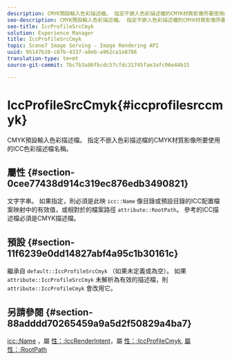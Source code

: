 ```yaml
---
description: CMYK預設輸入色彩描述檔。 指定不嵌入色彩描述檔的CMYK材質影像所要使用的ICC色彩描述檔名稱。
seo-description: CMYK預設輸入色彩描述檔。 指定不嵌入色彩描述檔的CMYK材質影像所要使用的ICC色彩描述檔名稱。
seo-title: IccProfileSrcCmyk
solution: Experience Manager
title: IccProfileSrcCmyk
topic: Scene7 Image Serving - Image Rendering API
uuid: 95147b28-c87b-4337-a0eb-a962ca1e8786
translation-type: tm+mt
source-git-commit: 7bc7b3a86fbcdc57cfdc31745fae3afc06e44b15

---
```



# IccProfileSrcCmyk{#iccprofilesrccmyk}

CMYK預設輸入色彩描述檔。 指定不嵌入色彩描述檔的CMYK材質影像所要使用的ICC色彩描述檔名稱。

## 屬性 {#section-0cee77438d914c319ec876edb3490821}

文字字串。 如果指定，則必須是此映 `icc::Name` 像目錄或預設目錄的ICC配置檔案映射中的有效值，或相對於的檔案路徑 `attribute::RootPath`。 參考的ICC描述檔必須是CMYK描述檔。

## 預設 {#section-11f6239e0dd14827abf4a95c1b30161c}

繼承自 `default::IccProfileSrcCmyk` （如果未定義或為空）。 如果 `attribute::IccProfileSrcCmyk` 未解析為有效的描述檔，則 `attribute::IccProfileCmyk` 會改用它。

## 另請參閱 {#section-88adddd70265459a9a5d2f50829a4ba7}

[icc::Name](../../../../../ir-api/material-cat/image-rendering-api-ref/c-ir-material-catalog/c-ir-icc-profile-map-reference/r-ir-name-icc.md#reference-7a293ede360e433782575f8f6a562ac2) ，屬 [性：:IccRenderIntent](../../../../../ir-api/material-cat/image-rendering-api-ref/c-ir-material-catalog/c-ir-attributes-reference/r-ir-iccrenderintent.md#reference-3b80b7a4c25545a593c5076f318b5c40)，屬 [性：:IccProfileCmyk](../../../../../ir-api/material-cat/image-rendering-api-ref/c-ir-material-catalog/c-ir-attributes-reference/r-ir-iccprofilecmyk.md#reference-55aead2d924847ffbd1be4c46add7127), [屬性：:RootPath](../../../../../ir-api/material-cat/image-rendering-api-ref/c-ir-material-catalog/c-ir-attributes-reference/r-ir-rootpath.md#reference-a4d7c96b62e14fcbad1740c702f160f3)
